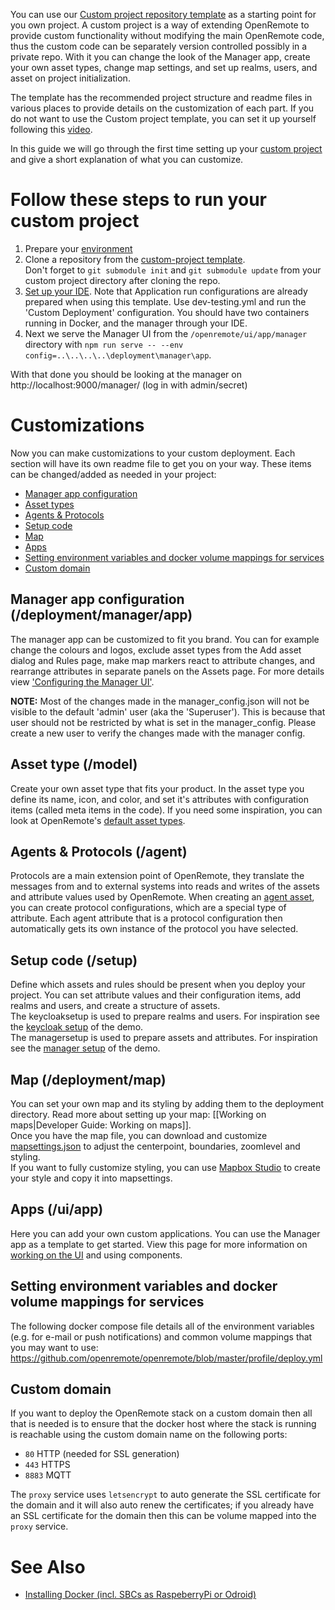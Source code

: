 You can use our [Custom project repository template](https://github.com/openremote/custom-project) as a starting point for you own project. A custom project is a way of extending OpenRemote to provide custom functionality without modifying the main OpenRemote code, thus the custom code can be separately version controlled possibly in a private repo. With it you can change the look of the Manager app, create your own asset types, change map settings, and set up realms, users, and asset on project initialization. 

The template has the recommended project structure and readme files in various places to provide details on the customization of each part. If you do not want to use the Custom project template, you can set it up yourself following this [video](https://www.youtube.com/watch?v=_u2IgdioQR8).

In this guide we will go through the first time setting up your [custom project](https://github.com/openremote/openremote/wiki/Developer-Guide%3A-Creating-a-custom-project) and give a short explanation of what you can customize. 

# Follow these steps to run your custom project
1. Prepare your [environment](https://github.com/openremote/openremote/wiki/Developer-Guide%3A-Preparing-the-environment)
2. Clone a repository from the [custom-project template](https://github.com/openremote/custom-project).\
Don't forget to `git submodule init` and `git submodule update` from your custom project directory after cloning the repo.
3. [Set up your IDE](https://github.com/openremote/openremote/wiki/Developer-Guide%3A-Setting-up-an-IDE). Note that Application run configurations are already prepared when using this template. Use dev-testing.yml and run the 'Custom Deployment' configuration. You should have two containers running in Docker, and the manager through your IDE.
4. Next we serve the Manager UI from the `/openremote/ui/app/manager` directory with `npm run serve -- --env config=..\..\..\..\deployment\manager\app`.

With that done you should be looking at the manager on http://localhost:9000/manager/ (log in with admin/secret)

# Customizations
Now you can make customizations to your custom deployment. Each section will have its own readme file to get you on your way. These items can be changed/added as needed in your project:
- [Manager app configuration](#manager-app-configuration-deploymentmanagerapp)
- [Asset types](#asset-type-model)
- [Agents & Protocols](#agents--protocols-agent)
- [Setup code](#setup-code-setup)
- [Map](#map-deploymentmap)
- [Apps](#apps-uiapp)
- [Setting environment variables and docker volume mappings for services](#Setting-environment-variables-and-docker-volume-mappings-for-services)
- [Custom domain](#custom-domain)

## Manager app configuration (/deployment/manager/app)
The manager app can be customized to fit you brand. You can for example change the colours and logos, exclude asset types from the Add asset dialog and Rules page, make map markers react to attribute changes, and rearrange attributes in separate panels on the Assets page.
For more details view ['Configuring the Manager UI'](https://github.com/openremote/openremote/wiki/User-Guide:-Configuring-the-Manager-UI).

**NOTE:** Most of the changes made in the manager_config.json will not be visible to the default 'admin' user (aka the 'Superuser'). This is because that user should not be restricted by what is set in the manager_config. Please create a new user to verify the changes made with the manager config.

## Asset type (/model)
Create your own asset type that fits your product. In the asset type you define its name, icon, and color, and set it's attributes with configuration items (called meta items in the code). If you need some inspiration, you can look at OpenRemote's [default asset types](https://github.com/openremote/openremote/tree/master/model/src/main/java/org/openremote/model/asset/impl).

## Agents & Protocols (/agent)
Protocols are a main extension point of OpenRemote, they translate the messages from and to external systems into reads and writes of the assets and attribute values used by OpenRemote. When creating an [agent asset](https://github.com/openremote/openremote/wiki/Developer-Guide%3A-Connecting-Protocol-adaptors-with-Agents), you can create protocol configurations, which are a special type of attribute. Each agent attribute that is a protocol configuration then automatically gets its own instance of the protocol you have selected.

## Setup code (/setup)
Define which assets and rules should be present when you deploy your project. You can set attribute values and their configuration items, add realms and users, and create a structure of assets.\
The keycloaksetup is used to prepare realms and users. For inspiration see the [keycloak setup](https://github.com/openremote/openremote/blob/master/setup/src/main/java/org/openremote/setup/demo/KeycloakDemoSetup.java) of the demo.\
The managersetup is used to prepare assets and attributes. For inspiration see the [manager setup](https://github.com/openremote/openremote/blob/master/setup/src/main/java/org/openremote/setup/demo/ManagerDemoSetup.java) of the demo.

## Map (/deployment/map)
You can set your own map and its styling by adding them to the deployment directory. Read more about setting up your map: [[Working on maps|Developer Guide: Working on maps]]. \
Once you have the map file, you can download and customize [mapsettings.json](https://github.com/openremote/openremote/blob/master/manager/src/map/mapsettings.json) to adjust the centerpoint, boundaries, zoomlevel and styling. \
If you want to fully customize styling, you can use [Mapbox Studio](https://www.mapbox.com/mapbox-studio) to create your style and copy it into mapsettings.

## Apps (/ui/app)
Here you can add your own custom applications. You can use the Manager app as a template to get started. View this page for more information on [working on the UI](https://github.com/openremote/openremote/wiki/Developer-Guide%3A-UI-apps-and-components) and using components.

## Setting environment variables and docker volume mappings for services
The following docker compose file details all of the environment variables (e.g. for e-mail or push notifications) and common volume mappings that you may want to use:
https://github.com/openremote/openremote/blob/master/profile/deploy.yml

## Custom domain
If you want to deploy the OpenRemote stack on a custom domain then all that is needed is to ensure that the docker host where the stack is running is reachable using the custom domain name on the following ports:

- `80` HTTP (needed for SSL generation)
- `443` HTTPS
- `8883` MQTT

The `proxy` service uses `letsencrypt` to auto generate the SSL certificate for the domain and it will also auto renew the certificates; if you already have an SSL certificate for the domain then this can be volume mapped into the `proxy` service.

# See Also

- [Installing Docker (incl. SBCs as RaspeberryPi or Odroid)](https://github.com/openremote/openremote/wiki/Developer-Guide%3A-Installing-and-using-Docker)